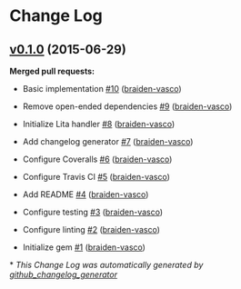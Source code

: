 # Change Log

## [v0.1.0](https://github.com/braiden-vasco/lita-faker/tree/v0.1.0) (2015-06-29)

**Merged pull requests:**

- Basic implementation [\#10](https://github.com/braiden-vasco/lita-faker/pull/10) ([braiden-vasco](https://github.com/braiden-vasco))

- Remove open-ended dependencies [\#9](https://github.com/braiden-vasco/lita-faker/pull/9) ([braiden-vasco](https://github.com/braiden-vasco))

- Initialize Lita handler [\#8](https://github.com/braiden-vasco/lita-faker/pull/8) ([braiden-vasco](https://github.com/braiden-vasco))

- Add changelog generator [\#7](https://github.com/braiden-vasco/lita-faker/pull/7) ([braiden-vasco](https://github.com/braiden-vasco))

- Configure Coveralls [\#6](https://github.com/braiden-vasco/lita-faker/pull/6) ([braiden-vasco](https://github.com/braiden-vasco))

- Configure Travis CI [\#5](https://github.com/braiden-vasco/lita-faker/pull/5) ([braiden-vasco](https://github.com/braiden-vasco))

- Add README [\#4](https://github.com/braiden-vasco/lita-faker/pull/4) ([braiden-vasco](https://github.com/braiden-vasco))

- Configure testing [\#3](https://github.com/braiden-vasco/lita-faker/pull/3) ([braiden-vasco](https://github.com/braiden-vasco))

- Configure linting [\#2](https://github.com/braiden-vasco/lita-faker/pull/2) ([braiden-vasco](https://github.com/braiden-vasco))

- Initialize gem [\#1](https://github.com/braiden-vasco/lita-faker/pull/1) ([braiden-vasco](https://github.com/braiden-vasco))



\* *This Change Log was automatically generated by [github_changelog_generator](https://github.com/skywinder/Github-Changelog-Generator)*